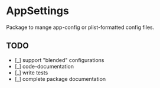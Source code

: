 # AppSettings

Package to mange app-config or plist-formatted config files. 

## TODO

- [_] support "blended" configurations
- [_] code-documentation
- [_] write tests
- [_] complete package documentation

